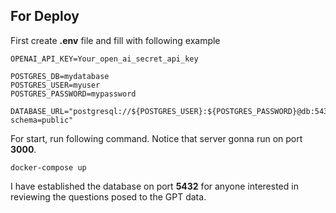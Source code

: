 ## For Deploy

First create **.env** file and fill with following example

```
OPENAI_API_KEY=Your_open_ai_secret_api_key

POSTGRES_DB=mydatabase
POSTGRES_USER=myuser
POSTGRES_PASSWORD=mypassword

DATABASE_URL="postgresql://${POSTGRES_USER}:${POSTGRES_PASSWORD}@db:5432/${POSTGRES_DB}?schema=public"
```

For start, run following command. Notice that server gonna run on port **3000**.

```
docker-compose up
```

I have established the database on port **5432** for anyone interested in reviewing the questions posed to the GPT data.
